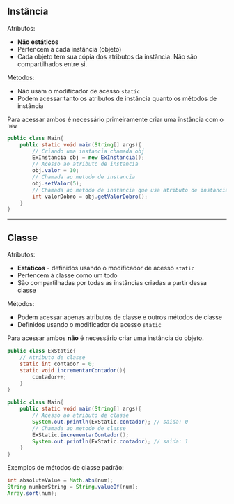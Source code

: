 ## Instância
Atributos:
- **Não estáticos**
- Pertencem a cada instância (objeto) 
- Cada objeto tem sua cópia dos atributos da instância. Não são compartilhados entre si.

Métodos:
- Não usam o modificador de acesso `static`
- Podem acessar tanto os atributos de instância quanto os métodos de instância

Para acessar ambos é necessário primeiramente criar uma instância com o `new`
```java
public class Main{
	public static void main(String[] args){
		// Criando uma instancia chamada obj 
		ExInstancia obj = new ExInstancia();
		// Acesso ao atributo de instancia
		obj.valor = 10;
		// Chamada ao metodo de instancia
		obj.setValor(5);
		// Chamada ao metodo de instancia que usa atributo de instancia
		int valorDobro = obj.getValorDobro();
	}
}
```
___
## Classe
Atributos:
- **Estáticos** - definidos usando o modificador de acesso `static`
- Pertencem à classe como um todo
- São compartilhadas por todas as instâncias criadas a partir dessa classe

Métodos:
- Podem acessar apenas atributos de classe e outros métodos de classe
- Definidos usando o modificador de acesso `static`

Para acessar ambos **não** é necessário criar uma instância do objeto.
```java
public class ExStatic{
	// Atributo de classe
	static int contador = 0;
	static void incrementarContador(){
		contador++;
	}
}

public class Main{
	public static void main(String[] args){
		// Acesso ao atributo de classe
		System.out.println(ExStatic.contador); // saida: 0
		// Chamada ao metodo de classe
		ExStatic.incrementarContador();
		System.out.println(ExStatic.contador); // saida: 1
	}
}
```
Exemplos de métodos de classe padrão:
```java
int absoluteValue = Math.abs(num);
String numberString = String.valueOf(num);
Array.sort(num);
```
